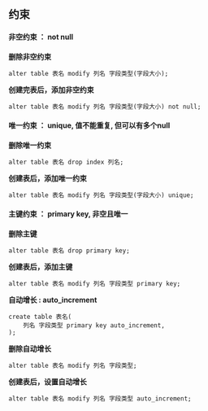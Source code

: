 

## 约束

#### 非空约束 ： not null

**删除非空约束**

```mysql
alter table 表名 modify 列名 字段类型(字段大小);
```

**创建完表后，添加非空约束**

```mysql
alter table 表名 modify 列名 字段类型(字段大小) not null;
```



#### 唯一约束 ： unique, 值不能重复, 但可以有多个null

**删除唯一约束**

```mysql
alter table 表名 drop index 列名;
```

**创建表后，添加唯一约束**

```mysql
alter table 表名 modify 列名 字段类型(字段大小) unique;
```



#### 主键约束 ： primary key, 非空且唯一

**删除主键**

```mysql
alter table 表名 drop primary key;
```

**创建表后，添加主键**

```mysql
alter table 表名 modify 列名 字段类型 primary key;
```

**自动增长 :  auto_increment**

```mysql
create table 表名(
	列名 字段类型 primary key auto_increment,
);
```

**删除自动增长**

```mysql
alter table 表名 modify 列名 字段类型;
```

**创建表后，设置自动增长**

```mysql
alter table 表名 modify 列名 字段类型 auto_increment;
```







